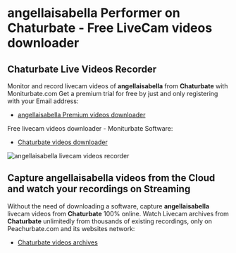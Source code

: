 # angellaisabella Performer on Chaturbate - Free LiveCam videos downloader

## Chaturbate Live Videos Recorder

Monitor and record livecam videos of **angellaisabella** from **Chaturbate** with Moniturbate.com
Get a premium trial for free by just and only registering with your Email address:
* [angellaisabella Premium videos downloader](https://moniturbate.com/request-demo-licence-key.html)

Free livecam videos downloader - Moniturbate Software:
* [Chaturbate videos downloader](https://moniturbate.com/moniturbate-download-software.html)

![angellaisabella livecam videos recorder](https://peachurnet.com/templates/moniturbate-software.png)


## Capture angellaisabella videos from the Cloud and watch your recordings on Streaming

Without the need of downloading a software, capture **angellaisabella** livecam videos from **Chaturbate** 100% online.
Watch Livecam archives from **Chaturbate** unlimitedly from thousands of existing recordings, only on Peachurbate.com and its websites network:
* [Chaturbate videos archives](https://peachurnet.com/)